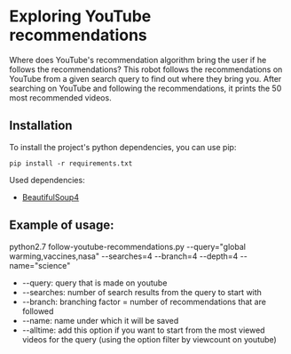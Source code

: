 # Exploring YouTube recommendations

Where does YouTube's recommendation algorithm bring the user if he follows the recommendations?
This robot follows the recommendations on YouTube from a given search query to find out where they bring you.
After searching on YouTube and following the recommendations, it prints the 50 most recommended videos.

## Installation

To install the project's python dependencies, you can use pip:

```
pip install -r requirements.txt
```

Used dependencies:

* [BeautifulSoup4](https://www.crummy.com/software/BeautifulSoup/bs4/doc/)

## Example of usage:

python2.7 follow-youtube-recommendations.py  --query="global warming,vaccines,nasa" --searches=4 --branch=4 --depth=4 --name="science"

* --query: query that is made on youtube
* --searches: number of search results from the query to start with
* --branch: branching factor = number of recommendations that are followed
* --name: name under which it will be saved
* --alltime: add this option if you want to start from the most viewed videos for the query (using the option filter by viewcount on youtube)
